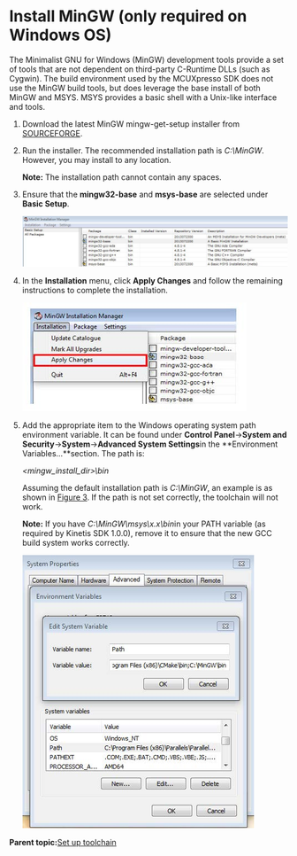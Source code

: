 # Install MinGW \(only required on Windows OS\)

The Minimalist GNU for Windows \(MinGW\) development tools provide a set of tools that are not dependent on third-party C-Runtime DLLs \(such as Cygwin\). The build environment used by the MCUXpresso SDK does not use the MinGW build tools, but does leverage the base install of both MinGW and MSYS. MSYS provides a basic shell with a Unix-like interface and tools.

1.  Download the latest MinGW mingw-get-setup installer from [SOURCEFORGE](http://sourceforge.net/projects/mingw/files/Installer/).
2.  Run the installer. The recommended installation path is *C:\\MinGW*. However, you may install to any location.

    **Note:** The installation path cannot contain any spaces.

3.  Ensure that the **mingw32-base** and **msys-base** are selected under **Basic Setup**.

    ![](../images/armgcc_set_up_mingw_msys.png "Set up MinGW and MSYS")

4.  In the **Installation** menu, click **Apply Changes** and follow the remaining instructions to complete the installation.

    ![](../images/armgcc_complete_mingw_and_msys.png "Complete MinGW and MSYS installation")

5.  Add the appropriate item to the Windows operating system path environment variable. It can be found under **Control Panel**-\>**System and Security**-\>**System**-\>**Advanced System Settings**in the **Environment Variables...**section. The path is:

    *<mingw\_install\_dir\>\\bin*

    Assuming the default installation path is *C:\\MinGW*, an example is as shown in [Figure 3](#FIG_ADDPATH). If the path is not set correctly, the toolchain will not work.

    **Note:** If you have *C:\\MinGW\\msys\\x.x\\bin*in your PATH variable \(as required by Kinetis SDK 1.0.0\), remove it to ensure that the new GCC build system works correctly.

    ![](../images/armgcc_add_path.png "Add Path to systems environment")


**Parent topic:**[Set up toolchain](../topics/arm_gcc_set_up_toolchain.md)

